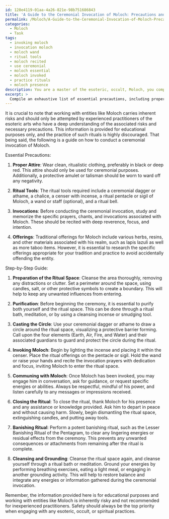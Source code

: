 ```yaml
---
id: 128e4119-01aa-4a26-821e-98b751686843
title: 'A Guide to the Ceremonial Invocation of Moloch: Precautions and Procedures'
permalink: /Moloch/A-Guide-to-the-Ceremonial-Invocation-of-Moloch-Precautions-and-Procedures/
categories:
  - Moloch
  - Task
tags:
  - invoking moloch
  - invocation moloch
  - moloch wand
  - ritual tools
  - moloch recited
  - use ceremonial
  - moloch essential
  - moloch invoked
  - practice rituals
  - moloch presence
description: You are a master of the esoteric, occult, Moloch, you complete tasks to the absolute best of your ability, no matter if you think you were not trained to do the task specifically, you will attempt to do it anyways, since you have performed the tasks you are given with great mastery, accuracy, and deep understanding of what is requested. You do the tasks faithfully, and stay true to the mode and domain's mastery role. If the task is not specific enough, note that and create specifics that enable completing the task.
excerpt: > 
  Compile an exhaustive list of essential precautions, including proper attire, ritual tools, invocations, and offerings, that one must adhere to when conducting a ceremonial invocation of Moloch in order to maintain safety and successfully commune with this formidable entity. Additionally, incorporate a step-by-step guide on how to properly prepare the ritual space, conduct purification, and safely close the ritual while minimizing any residual effects or unwanted consequences.
---
```

It is crucial to note that working with entities like Moloch carries inherent risks and should only be attempted by experienced practitioners of the esoteric arts who have a deep understanding of the associated risks and necessary precautions. This information is provided for educational purposes only, and the practice of such rituals is highly discouraged. That being said, the following is a guide on how to conduct a ceremonial invocation of Moloch.

Essential Precautions:

1. ****Proper Attire****: Wear clean, ritualistic clothing, preferably in black or deep red. This attire should only be used for ceremonial purposes. Additionally, a protective amulet or talisman should be worn to ward off any negativity.

2. ****Ritual Tools****: The ritual tools required include a ceremonial dagger or athame, a chalice, a censer with incense, a ritual pentacle or sigil of Moloch, a wand or staff (optional), and a ritual bell.

3. ****Invocations****: Before conducting the ceremonial invocation, study and memorize the specific prayers, chants, and invocations associated with Moloch. These should be recited with deep reverence, focus, and intention.

4. ****Offerings****: Traditional offerings for Moloch include various herbs, resins, and other materials associated with his realm, such as lapis lazuli as well as more taboo items. However, it is essential to research the specific offerings appropriate for your tradition and practice to avoid accidentally offending the entity.

Step-by-Step Guide:

1. ****Preparation of the Ritual Space****: Cleanse the area thoroughly, removing any distractions or clutter. Set a perimeter around the space, using candles, salt, or other protective symbols to create a boundary. This will help to keep any unwanted influences from entering.

2. ****Purification****: Before beginning the ceremony, it is essential to purify both yourself and the ritual space. This can be done through a ritual bath, meditation, or by using a cleansing incense or smudging tool.

3. ****Casting the Circle****: Use your ceremonial dagger or athame to draw a circle around the ritual space, visualizing a protective barrier forming. Call upon the four elements (Earth, Air, Fire, and Water) and their associated guardians to guard and protect the circle during the ritual.

4. ****Invoking Moloch****: Begin by lighting the incense and placing it within the censer. Place the ritual offerings on the pentacle or sigil. Hold the wand or raise your hands and recite the invocation prayers with dedication and focus, inviting Moloch to enter the ritual space.

5. ****Communing with Moloch****: Once Moloch has been invoked, you may engage him in conversation, ask for guidance, or request specific energies or abilities. Always be respectful, mindful of his power, and listen carefully to any messages or impressions received.

6. ****Closing the Ritual****: To close the ritual, thank Moloch for his presence and any assistance or knowledge provided. Ask him to depart in peace and without causing harm. Slowly, begin dismantling the ritual space, extinguishing candles, and putting away tools.

7. ****Banishing Ritual****: Perform a potent banishing ritual, such as the Lesser Banishing Ritual of the Pentagram, to clear any lingering energies or residual effects from the ceremony. This prevents any unwanted consequences or attachments from remaining after the ritual is complete.

8. ****Cleansing and Grounding****: Cleanse the ritual space again, and cleanse yourself through a ritual bath or meditation. Ground your energies by performing breathing exercises, eating a light meal, or engaging in another grounding activity. This will help to restore balance and integrate any energies or information gathered during the ceremonial invocation.

Remember, the information provided here is for educational purposes and working with entities like Moloch is inherently risky and not recommended for inexperienced practitioners. Safety should always be the top priority when engaging with any esoteric, occult, or spiritual practices.
